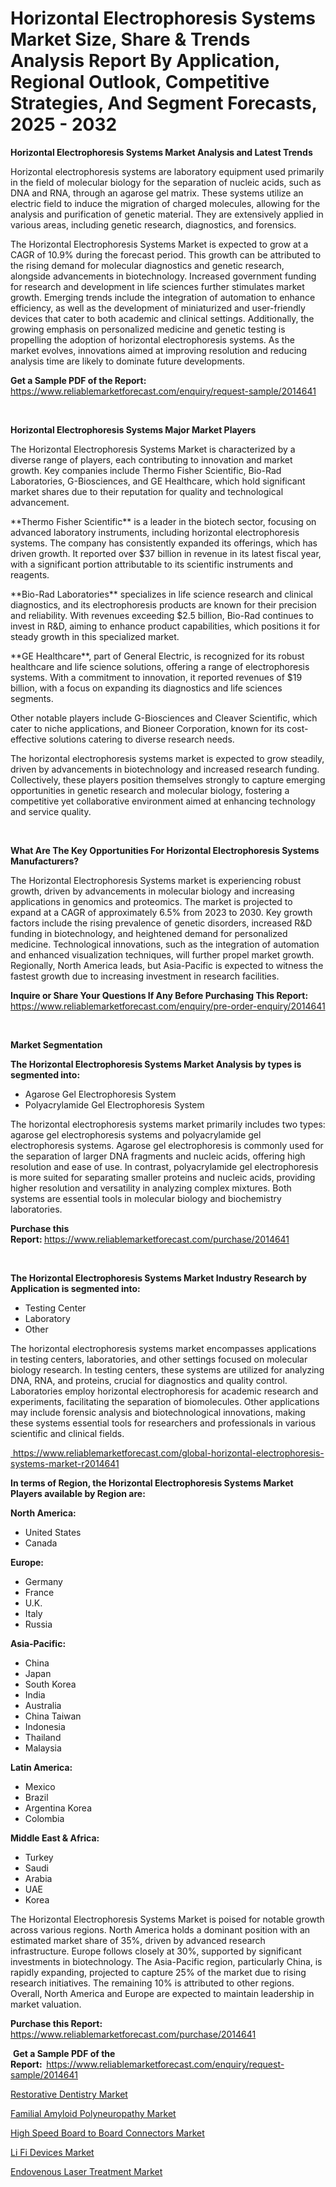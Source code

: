 <p><h1>Horizontal Electrophoresis Systems Market Size, Share & Trends Analysis Report By Application, Regional Outlook, Competitive Strategies, And Segment Forecasts, 2025 - 2032</h1></p><p><strong>Horizontal Electrophoresis Systems Market Analysis and Latest Trends</strong></p>
<p><p>Horizontal electrophoresis systems are laboratory equipment used primarily in the field of molecular biology for the separation of nucleic acids, such as DNA and RNA, through an agarose gel matrix. These systems utilize an electric field to induce the migration of charged molecules, allowing for the analysis and purification of genetic material. They are extensively applied in various areas, including genetic research, diagnostics, and forensics.</p><p>The Horizontal Electrophoresis Systems Market is expected to grow at a CAGR of 10.9% during the forecast period. This growth can be attributed to the rising demand for molecular diagnostics and genetic research, alongside advancements in biotechnology. Increased government funding for research and development in life sciences further stimulates market growth. Emerging trends include the integration of automation to enhance efficiency, as well as the development of miniaturized and user-friendly devices that cater to both academic and clinical settings. Additionally, the growing emphasis on personalized medicine and genetic testing is propelling the adoption of horizontal electrophoresis systems. As the market evolves, innovations aimed at improving resolution and reducing analysis time are likely to dominate future developments.</p></p>
<p><strong>Get a Sample PDF of the Report:&nbsp;</strong> <a href="https://www.reliablemarketforecast.com/enquiry/request-sample/2014641?utm_campaign=2447&utm_medium=2&utm_source=Github&utm_content=ia&utm_term=06042025&utm_id=horizontal-electrophoresis-systems">https://www.reliablemarketforecast.com/enquiry/request-sample/2014641</a></p>
<p>&nbsp;</p>
<p><strong>Horizontal Electrophoresis Systems Major Market Players</strong></p>
<p><p>The Horizontal Electrophoresis Systems Market is characterized by a diverse range of players, each contributing to innovation and market growth. Key companies include Thermo Fisher Scientific, Bio-Rad Laboratories, G-Biosciences, and GE Healthcare, which hold significant market shares due to their reputation for quality and technological advancement.</p><p>**Thermo Fisher Scientific** is a leader in the biotech sector, focusing on advanced laboratory instruments, including horizontal electrophoresis systems. The company has consistently expanded its offerings, which has driven growth. It reported over $37 billion in revenue in its latest fiscal year, with a significant portion attributable to its scientific instruments and reagents.</p><p>**Bio-Rad Laboratories** specializes in life science research and clinical diagnostics, and its electrophoresis products are known for their precision and reliability. With revenues exceeding $2.5 billion, Bio-Rad continues to invest in R&D, aiming to enhance product capabilities, which positions it for steady growth in this specialized market.</p><p>**GE Healthcare**, part of General Electric, is recognized for its robust healthcare and life science solutions, offering a range of electrophoresis systems. With a commitment to innovation, it reported revenues of $19 billion, with a focus on expanding its diagnostics and life sciences segments.</p><p>Other notable players include G-Biosciences and Cleaver Scientific, which cater to niche applications, and Bioneer Corporation, known for its cost-effective solutions catering to diverse research needs. </p><p>The horizontal electrophoresis systems market is expected to grow steadily, driven by advancements in biotechnology and increased research funding. Collectively, these players position themselves strongly to capture emerging opportunities in genetic research and molecular biology, fostering a competitive yet collaborative environment aimed at enhancing technology and service quality.</p></p>
<p>&nbsp;</p>
<p><strong>What Are The Key Opportunities For Horizontal Electrophoresis Systems Manufacturers?</strong></p>
<p><p>The Horizontal Electrophoresis Systems market is experiencing robust growth, driven by advancements in molecular biology and increasing applications in genomics and proteomics. The market is projected to expand at a CAGR of approximately 6.5% from 2023 to 2030. Key growth factors include the rising prevalence of genetic disorders, increased R&D funding in biotechnology, and heightened demand for personalized medicine. Technological innovations, such as the integration of automation and enhanced visualization techniques, will further propel market growth. Regionally, North America leads, but Asia-Pacific is expected to witness the fastest growth due to increasing investment in research facilities.</p></p>
<p><strong>Inquire or Share Your Questions If Any Before Purchasing This Report:</strong> <a href="https://www.reliablemarketforecast.com/enquiry/pre-order-enquiry/2014641?utm_campaign=2447&utm_medium=2&utm_source=Github&utm_content=ia&utm_term=06042025&utm_id=horizontal-electrophoresis-systems">https://www.reliablemarketforecast.com/enquiry/pre-order-enquiry/2014641</a></p>
<p>&nbsp;</p>
<p><strong>Market Segmentation</strong></p>
<p><strong>The Horizontal Electrophoresis Systems Market Analysis by types is segmented into:</strong></p>
<p><ul><li>Agarose Gel Electrophoresis System</li><li>Polyacrylamide Gel Electrophoresis System</li></ul></p>
<p><p>The horizontal electrophoresis systems market primarily includes two types: agarose gel electrophoresis systems and polyacrylamide gel electrophoresis systems. Agarose gel electrophoresis is commonly used for the separation of larger DNA fragments and nucleic acids, offering high resolution and ease of use. In contrast, polyacrylamide gel electrophoresis is more suited for separating smaller proteins and nucleic acids, providing higher resolution and versatility in analyzing complex mixtures. Both systems are essential tools in molecular biology and biochemistry laboratories.</p></p>
<p><strong>Purchase this Report:&nbsp;</strong><a href="https://www.reliablemarketforecast.com/purchase/2014641?utm_campaign=2447&utm_medium=2&utm_source=Github&utm_content=ia&utm_term=06042025&utm_id=horizontal-electrophoresis-systems">https://www.reliablemarketforecast.com/purchase/2014641</a></p>
<p>&nbsp;</p>
<p><strong>The Horizontal Electrophoresis Systems Market Industry Research by Application is segmented into:</strong></p>
<p><ul><li>Testing Center</li><li>Laboratory</li><li>Other</li></ul></p>
<p><p>The horizontal electrophoresis systems market encompasses applications in testing centers, laboratories, and other settings focused on molecular biology research. In testing centers, these systems are utilized for analyzing DNA, RNA, and proteins, crucial for diagnostics and quality control. Laboratories employ horizontal electrophoresis for academic research and experiments, facilitating the separation of biomolecules. Other applications may include forensic analysis and biotechnological innovations, making these systems essential tools for researchers and professionals in various scientific and clinical fields.</p></p>
<p><a href="https://www.reliablemarketforecast.com/global-horizontal-electrophoresis-systems-market-r2014641?utm_campaign=2447&utm_medium=2&utm_source=Github&utm_content=ia&utm_term=06042025&utm_id=horizontal-electrophoresis-systems">&nbsp;https://www.reliablemarketforecast.com/global-horizontal-electrophoresis-systems-market-r2014641</a></p>
<p><strong>In terms of Region, the Horizontal Electrophoresis Systems Market Players available by Region are:</strong></p>
<p>
    <p> <strong> North America: </strong>
        <ul>
            <li>United States</li>
            <li>Canada</li>
        </ul>
        </p> 
    <p> <strong> Europe: </strong>
        <ul>
            <li>Germany</li>
            <li>France</li>
            <li>U.K.</li>
            <li>Italy</li>
            <li>Russia</li>
        </ul>
        </p> 
    <p> <strong> Asia-Pacific: </strong>
        <ul>
            <li>China</li>
            <li>Japan</li>
            <li>South Korea</li>
            <li>India</li>
            <li>Australia</li>
            <li>China Taiwan</li>
            <li>Indonesia</li>
            <li>Thailand</li>
            <li>Malaysia</li>
        </ul>
        </p> 
    <p> <strong> Latin America: </strong>
        <ul>
            <li>Mexico</li>
            <li>Brazil</li>
            <li>Argentina Korea</li>
            <li>Colombia</li>
        </ul>
        </p> 
    <p> <strong> Middle East & Africa: </strong>
        <ul>
            <li>Turkey</li>
            <li>Saudi</li>
            <li>Arabia</li>
            <li>UAE</li>
            <li>Korea</li>
        </ul>
    </p>
    </p>
<p><p>The Horizontal Electrophoresis Systems Market is poised for notable growth across various regions. North America holds a dominant position with an estimated market share of 35%, driven by advanced research infrastructure. Europe follows closely at 30%, supported by significant investments in biotechnology. The Asia-Pacific region, particularly China, is rapidly expanding, projected to capture 25% of the market due to rising research initiatives. The remaining 10% is attributed to other regions. Overall, North America and Europe are expected to maintain leadership in market valuation.</p></p>
<p><strong>Purchase this Report: </strong><a href="https://www.reliablemarketforecast.com/purchase/2014641?utm_campaign=2447&utm_medium=2&utm_source=Github&utm_content=ia&utm_term=06042025&utm_id=horizontal-electrophoresis-systems">https://www.reliablemarketforecast.com/purchase/2014641</a></p>
<p>&nbsp;<strong>Get a Sample PDF of the Report:&nbsp;&nbsp;</strong><a href="https://www.reliablemarketforecast.com/enquiry/request-sample/2014641?utm_campaign=2447&utm_medium=2&utm_source=Github&utm_content=ia&utm_term=06042025&utm_id=horizontal-electrophoresis-systems">https://www.reliablemarketforecast.com/enquiry/request-sample/2014641</a></p>
<p><strong></strong></p>
<p><p><a href="https://www.linkedin.com/pulse/restorative-dentistry-market-analysis-report-2025-2032-vvfkc?utm_campaign=2447&utm_medium=2&utm_source=Github&utm_content=ia&utm_term=06042025&utm_id=horizontal-electrophoresis-systems">Restorative Dentistry Market</a></p><p><a href="https://www.linkedin.com/pulse/comprehensive-growth-insights-familial-amyloid-polyneuropathy-fuodc?utm_campaign=2447&utm_medium=2&utm_source=Github&utm_content=ia&utm_term=06042025&utm_id=horizontal-electrophoresis-systems">Familial Amyloid Polyneuropathy Market</a></p><p><a href="https://github.com/piskofraisel/Market-Research-Report-List-1/blob/main/high-speed-board-to-board-connectors-market.md?utm_campaign=2447&utm_medium=2&utm_source=Github&utm_content=ia&utm_term=06042025&utm_id=horizontal-electrophoresis-systems">High Speed Board to Board Connectors Market</a></p><p><a href="https://github.com/grimssummouc/Market-Research-Report-List-1/blob/main/li-fi-devices-market.md?utm_campaign=2447&utm_medium=2&utm_source=Github&utm_content=ia&utm_term=06042025&utm_id=horizontal-electrophoresis-systems">Li Fi Devices Market</a></p><p><a href="https://www.linkedin.com/pulse/insights-endovenous-laser-treatment-industry-market-financial-xmure?utm_campaign=2447&utm_medium=2&utm_source=Github&utm_content=ia&utm_term=06042025&utm_id=horizontal-electrophoresis-systems">Endovenous Laser Treatment Market</a></p></p>